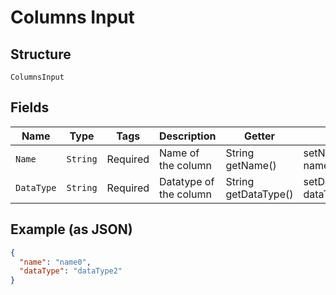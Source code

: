 
# Columns Input

## Structure

`ColumnsInput`

## Fields

| Name | Type | Tags | Description | Getter | Setter |
|  --- | --- | --- | --- | --- | --- |
| `Name` | `String` | Required | Name of the column | String getName() | setName(String name) |
| `DataType` | `String` | Required | Datatype of the column | String getDataType() | setDataType(String dataType) |

## Example (as JSON)

```json
{
  "name": "name0",
  "dataType": "dataType2"
}
```

